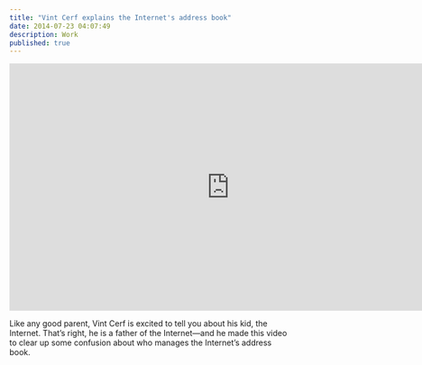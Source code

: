 ```yaml
---
title: "Vint Cerf explains the Internet's address book"
date: 2014-07-23 04:07:49
description: Work
published: true
---
```



<iframe width="780" height="439" class="wide-vid" src="https://www.youtube.com/embed/vd3dH90tdhk?rel=0&amp;showinfo=0" frameborder="0" allowfullscreen></iframe>

Like any good parent, Vint Cerf is excited to tell you about his kid, the Internet. That’s right, he is a father of the Internet—and he made this video to clear up some confusion about who manages the Internet’s address book.
